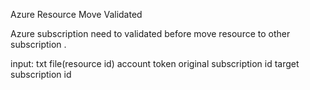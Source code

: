 Azure Resource Move Validated

Azure subscription need to validated before move resource to other subscription .

input:
txt file(resource id)
account token
original subscription id
target subscription id



